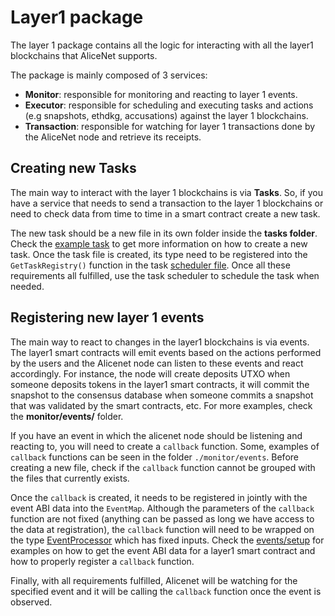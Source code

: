# Layer1 package

The layer 1 package contains all the logic for interacting with all the layer1 blockchains that AliceNet supports.

The package is mainly composed of 3 services:

* **Monitor**: responsible for monitoring and reacting to layer 1 events.
* **Executor**: responsible for scheduling and executing tasks and actions (e.g snapshots, ethdkg, accusations) against the layer 1 blockchains.
* **Transaction**: responsible for watching for layer 1 transactions done by the AliceNet node and retrieve its receipts.

## Creating new Tasks

The main way to interact with the layer 1 blockchains is via **Tasks**. So, if you have a service that needs to send a transaction to the layer 1 blockchains or need to check data from time to time in a smart contract create a new task.

The new task should be a new file in its own folder inside the **tasks folder**. Check the [example task](./executor/tasks/examples/simple_task.go) to get more information on how to create a new task. Once the task file is created, its type need to be registered into the `GetTaskRegistry()` function in the task [scheduler file](./executor/task_scheduler.go). Once all these requirements all fulfilled, use the task scheduler to schedule the task when needed.

## Registering new layer 1 events

The main way to react to changes in the layer1 blockchains is via events. The layer1 smart contracts will emit events based on the actions performed by the users and the Alicenet node can listen to these events and react accordingly. For instance, the node will create deposits UTXO when someone deposits tokens in the layer1 smart contracts, it will commit the snapshot to the consensus database when someone commits a snapshot that was validated by the smart contracts, etc. For more examples, check the **monitor/events/** folder.

If you have an event in which the alicenet node should be listening and reacting to, you will need to create a `callback` function. Some, examples of `callback` functions can be seen in the folder `./monitor/events`. Before creating a new file, check if the `callback` function cannot be grouped with the files that currently exists.

Once the `callback` is created, it needs to be registered in jointly with the event ABI data into the `EventMap`. Although the parameters of the `callback` function are not fixed (anything can be passed as long we have access to the data at registration), the `callback` function will need to be wrapped on the type [EventProcessor](./monitor/objects/event_map.go#L11) which has fixed inputs. Check the [events/setup](./monitor/events/setup.go) for examples on how to get the event ABI data for a layer1 smart contract and how to properly register a `callback` function.

Finally, with all requirements fulfilled, Alicenet will be watching for the specified event and it will be calling the `callback` function once the event is observed.
